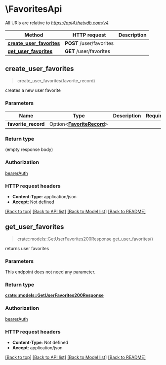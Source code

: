 # \FavoritesApi

All URIs are relative to *https://api4.thetvdb.com/v4*

Method | HTTP request | Description
------------- | ------------- | -------------
[**create_user_favorites**](FavoritesApi.md#create_user_favorites) | **POST** /user/favorites | 
[**get_user_favorites**](FavoritesApi.md#get_user_favorites) | **GET** /user/favorites | 



## create_user_favorites

> create_user_favorites(favorite_record)


creates a new user favorite

### Parameters


Name | Type | Description  | Required | Notes
------------- | ------------- | ------------- | ------------- | -------------
**favorite_record** | Option<[**FavoriteRecord**](FavoriteRecord.md)> |  |  |

### Return type

 (empty response body)

### Authorization

[bearerAuth](../README.md#bearerAuth)

### HTTP request headers

- **Content-Type**: application/json
- **Accept**: Not defined

[[Back to top]](#) [[Back to API list]](../README.md#documentation-for-api-endpoints) [[Back to Model list]](../README.md#documentation-for-models) [[Back to README]](../README.md)


## get_user_favorites

> crate::models::GetUserFavorites200Response get_user_favorites()


returns user favorites

### Parameters

This endpoint does not need any parameter.

### Return type

[**crate::models::GetUserFavorites200Response**](getUserFavorites_200_response.md)

### Authorization

[bearerAuth](../README.md#bearerAuth)

### HTTP request headers

- **Content-Type**: Not defined
- **Accept**: application/json

[[Back to top]](#) [[Back to API list]](../README.md#documentation-for-api-endpoints) [[Back to Model list]](../README.md#documentation-for-models) [[Back to README]](../README.md)

